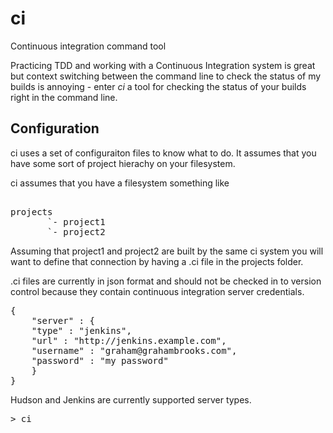 ci
==

Continuous integration command tool

Practicing TDD and working with a Continuous Integration system is great but context switching between the command line to check the status of my builds is annoying - enter *ci* a tool for checking the status of your builds right in the command line.

Configuration
-------------

ci uses a set of configuraiton files to know what to do. It assumes that you have some sort of project hierachy on your filesystem.

ci assumes that you have a filesystem something like

<pre>

projects
       `- project1
       `- project2
</pre>

Assuming that project1 and project2 are built by the same ci system you will want to define that connection by having a .ci file in the projects folder.

.ci files are currently in json format and should not be checked in to version control because they contain continuous integration server credentials.

<pre>
{
    "server" : {
	"type" : "jenkins",
	"url" : "http://jenkins.example.com",
	"username" : "graham@grahambrooks.com",
	"password" : "my password"
    }
}
</pre>

Hudson and Jenkins are currently supported server types.

<pre>
> ci
</pre>


